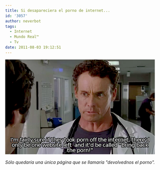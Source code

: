 ```yaml
---
title: Si desapareciera el porno de internet...
id: '3057'
author: neverbot
tags:
  - Internet
  - Mundo Real™
  - Tv
date: 2011-08-03 19:12:51
---
```


![scrubs.png](./si-desapareciera-el-porno-de-internet/scrubs.png)

_Sólo quedaría una única página que se llamaría "devolvednos el porno"._